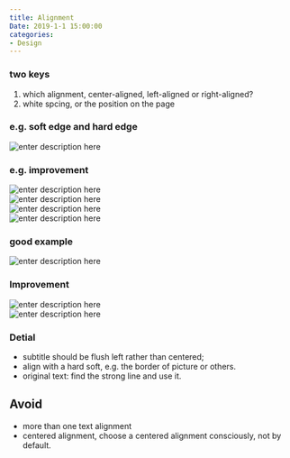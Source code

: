 ```yaml
--- 
title: Alignment
Date: 2019-1-1 15:00:00
categories:
- Design 
---
```


### two keys
1. which alignment, center-aligned, left-aligned or right-aligned?
2. white spcing, or the position on the page

### e.g. soft edge and hard edge
![enter description here](https://www.github.com/zhongpenggeo/Blogs/raw/master/imags/1546137664024.png)  

### e.g. improvement
![enter description here](https://www.github.com/zhongpenggeo/Blogs/raw/master/imags/1546139711379.png)  
![enter description here](https://www.github.com/zhongpenggeo/Blogs/raw/master/imags/1546139727565.png)  
![enter description here](https://www.github.com/zhongpenggeo/Blogs/raw/master/imags/1546139750711.png)  
![enter description here](https://www.github.com/zhongpenggeo/Blogs/raw/master/imags/1546139763044.png)

### good example
![enter description here](https://www.github.com/zhongpenggeo/Blogs/raw/master/imags/1546140036389.png)

### Improvement
![enter description here](https://www.github.com/zhongpenggeo/Blogs/raw/master/imags/1546140164229.png)  
![enter description here](https://www.github.com/zhongpenggeo/Blogs/raw/master/imags/1546140181981.png)  

### Detial
- subtitle should be flush left rather than centered;
- align with a hard soft, e.g. the border of picture or others.
- original text: find the strong line and use it.

## Avoid
- more than one text alignment
- centered alignment, choose a centered alignment consciously, not by default.


